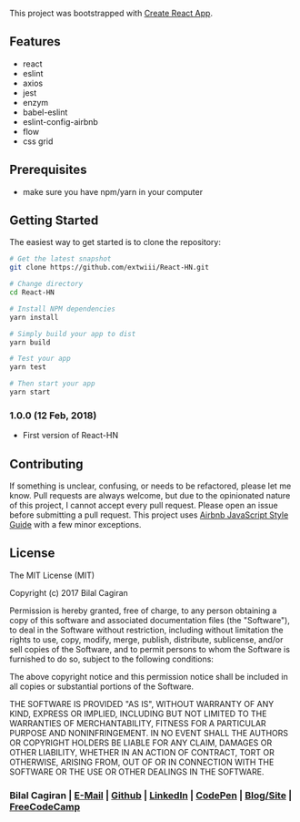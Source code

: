 This project was bootstrapped with [Create React App](https://github.com/facebookincubator/create-react-app).

Features
--------
- react 
- eslint
- axios
- jest
- enzym
- babel-eslint
- eslint-config-airbnb
- flow
- css grid

Prerequisites
-------------
- make sure you have npm/yarn in your computer

Getting Started
-------------

The easiest way to get started is to clone the repository:

```bash
# Get the latest snapshot
git clone https://github.com/extwiii/React-HN.git

# Change directory
cd React-HN

# Install NPM dependencies
yarn install 

# Simply build your app to dist
yarn build

# Test your app 
yarn test

# Then start your app 
yarn start

```

### 1.0.0 (12 Feb, 2018)
- First version of React-HN

Contributing
------------

If something is unclear, confusing, or needs to be refactored, please let me know.
Pull requests are always welcome, but due to the opinionated nature of this
project, I cannot accept every pull request. Please open an issue before
submitting a pull request. This project uses
[Airbnb JavaScript Style Guide](https://github.com/airbnb/javascript) with a
few minor exceptions.

License
-------

The MIT License (MIT)

Copyright (c) 2017 Bilal Cagiran

Permission is hereby granted, free of charge, to any person obtaining a copy of this software and associated documentation files (the "Software"), to deal in the Software without restriction, including without limitation the rights to use, copy, modify, merge, publish, distribute, sublicense, and/or sell copies of the Software, and to permit persons to whom the Software is furnished to do so, subject to the following conditions:

The above copyright notice and this permission notice shall be included in all copies or substantial portions of the Software.

THE SOFTWARE IS PROVIDED "AS IS", WITHOUT WARRANTY OF ANY KIND, EXPRESS OR IMPLIED, INCLUDING BUT NOT LIMITED TO THE WARRANTIES OF MERCHANTABILITY, FITNESS FOR A PARTICULAR PURPOSE AND NONINFRINGEMENT. IN NO EVENT SHALL THE AUTHORS OR COPYRIGHT HOLDERS BE LIABLE FOR ANY CLAIM, DAMAGES OR OTHER LIABILITY, WHETHER IN AN ACTION OF CONTRACT, TORT OR OTHERWISE, ARISING FROM, OUT OF OR IN CONNECTION WITH THE SOFTWARE OR THE USE OR OTHER DEALINGS IN THE SOFTWARE.



### Bilal Cagiran  | [E-Mail](mailto:bcagiran@hotmail.com) | [Github](https://github.com/extwiii/) | [LinkedIn](https://linkedin.com/in/bilalcagiran) | [CodePen](http://codepen.io/extwiii/) | [Blog/Site](http://bilalcagiran.com) | [FreeCodeCamp](https://www.freecodecamp.com/extwiii) 

